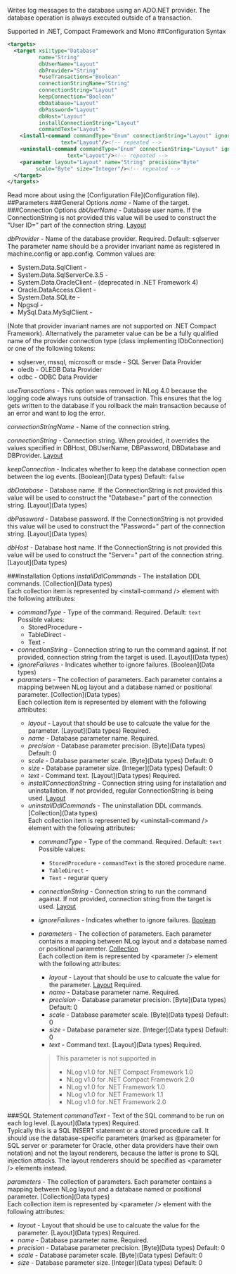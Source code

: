 Writes log messages to the database using an ADO.NET provider. The database operation is always executed outside of a transaction.

Supported in .NET, Compact Framework and Mono
##Configuration Syntax
```xml
<targets>
  <target xsi:type="Database"
          name="String"
          dbUserName="Layout"
          dbProvider="String"
          *useTransactions="Boolean"
          connectionStringName="String"
          connectionString="Layout"
          keepConnection="Boolean"
          dbDatabase="Layout"
          dbPassword="Layout"
          dbHost="Layout"
          installConnectionString="Layout"
          commandText="Layout">
    <install-command commandType="Enum" connectionString="Layout" ignoreFailures="Boolean"
                 text="Layout"/><!-- repeated -->
    <uninstall-command commandType="Enum" connectionString="Layout" ignoreFailures="Boolean"
                   text="Layout"/><!-- repeated -->
    <parameter layout="Layout" name="String" precision="Byte"
         scale="Byte" size="Integer"/><!-- repeated -->
  </target>
</targets>
```
Read more about using the [Configuration File](Configuration file).
##Parameters
###General Options
_name_ - Name of the target.
###Connection Options
_dbUserName_ - Database user name. If the ConnectionString is not provided this value will be used to construct the "User ID=" part of the connection string. [Layout](Layout)  

_dbProvider_ - Name of the database provider. Required. Default: sqlserver  
The parameter name should be a provider invariant name as registered in machine.config or app.config. Common values are:
* System.Data.SqlClient -
* System.Data.SqlServerCe.3.5 -
* System.Data.OracleClient - (deprecated in .NET Framework 4)
* Oracle.DataAccess.Client -
* System.Data.SQLite -
* Npgsql -
* MySql.Data.MySqlClient -

(Note that provider invariant names are not supported on .NET Compact Framework). Alternatively the parameter value can be be a fully qualified name of the provider connection type (class implementing IDbConnection) or one of the following tokens:
* sqlserver, mssql, microsoft or msde - SQL Server Data Provider
* oledb - OLEDB Data Provider
* odbc - ODBC Data Provider

_useTransactions_ - This option was removed in NLog 4.0 because the logging code always runs outside of transaction. This ensures that the log gets written to the database if you rollback the main transaction because of an error and want to log the error.

_connectionStringName_ - Name of the connection string.


_connectionString_ - Connection string. When provided, it overrides the values specified in DBHost, DBUserName, DBPassword, DBDatabase and DBProvider. [Layout](Layout)  

_keepConnection_ - Indicates whether to keep the database connection open between the log events. [Boolean](Data types) Default: `false`  

_dbDatabase_ - Database name. If the ConnectionString is not provided this value will be used to construct the "Database=" part of the connection string. [Layout](Data types)  

_dbPassword_ - Database password. If the ConnectionString is not provided this value will be used to construct the "Password=" part of the connection string. [Layout](Data types)  

_dbHost_ - Database host name. If the ConnectionString is not provided this value will be used to construct the "Server=" part of the connection string. [Layout](Data types)  

###Installation Options
_installDdlCommands_ - The installation DDL commands. [Collection](Data types)  
Each collection item is represented by \<install-command /> element with the following attributes:
  * _commandType_ - Type of the command. Required. Default: `text`  
Possible values:
    * StoredProcedure -
    * TableDirect -
    * Text -
  * _connectionString_ - Connection string to run the command against. If not provided, connection string from the target is used. [Layout](Data types)  
  * _ignoreFailures_ - Indicates whether to ignore failures. [Boolean](Data types)  
  * _parameters_ - The collection of parameters. Each parameter contains a mapping between NLog layout and a database named or positional parameter. [Collection](Data types)  
Each collection item is represented by <parameter /> element with the following attributes:
    * _layout_ - Layout that should be use to calcuate the value for the parameter. [Layout](Data types) Required.
    * _name_ - Database parameter name. Required.
    * _precision_ - Database parameter precision. [Byte](Data types) Default: 0
    * _scale_ - Database parameter scale. [Byte](Data types) Default: 0
    * _size_ - Database parameter size. [Integer](Data types) Default: 0
    * _text_ - Command text. [Layout](Data types) Required.  
    * _installConnectionString_ - Connection string using for installation and uninstallation. If not provided, regular ConnectionString is being used. [Layout](Layout)  
    * _uninstallDdlCommands_ - The uninstallation DDL commands. [Collection](Data types)  
Each collection item is represented by \<uninstall-command /> element with the following attributes:
      * _commandType_ - Type of the command. Required. Default: `text` 
Possible values:
        * `StoredProcedure` - `commandText` is the stored procedure name.
        * `TableDirect` -
        * `Text` - regurar query
      * _connectionString_ - Connection string to run the command against. If not provided, connection string from the target is used. [Layout](Layout)  
      * _ignoreFailures_ - Indicates whether to ignore failures. [Boolean](Layout)  
      * _parameters_ - The collection of parameters. Each parameter contains a mapping between NLog layout and a database named or positional parameter. [Collection](Layout)  
Each collection item is represented by \<parameter /> element with the following attributes:
        * _layout_ - Layout that should be use to calcuate the value for the parameter. [Layout](Layout) Required.
        * _name_ - Database parameter name. Required.
        * _precision_ - Database parameter precision. [Byte](Data types) Default: 0
        * _scale_ - Database parameter scale. [Byte](Data types) Default: 0
        * _size_ - Database parameter size. [Integer](Data types) Default: 0
        * _text_ - Command text. [Layout](Data types) Required.

        > This parameter is not supported in
        > * NLog v1.0 for .NET Compact Framework 1.0
        > * NLog v1.0 for .NET Compact Framework 2.0
        > * NLog v1.0 for .NET Framework 1.0
        > * NLog v1.0 for .NET Framework 1.1
        > * NLog v1.0 for .NET Framework 2.0

###SQL Statement
_commandText_ - Text of the SQL command to be run on each log level. [Layout](Data types) Required.  
Typically this is a SQL INSERT statement or a stored procedure call. It should use the database-specific parameters (marked as @parameter for SQL server or :parameter for Oracle, other data providers have their own notation) and not the layout renderers, because the latter is prone to SQL injection attacks. The layout renderers should be specified as \<parameter /> elements instead.

_parameters_ - The collection of parameters. Each parameter contains a mapping between NLog layout and a database named or positional parameter. [Collection](Data types)  
Each collection item is represented by \<parameter /> element with the following attributes:
* _layout_ - Layout that should be use to calcuate the value for the parameter. [Layout](Data types) Required.  
* _name_ - Database parameter name. Required.
* _precision_ - Database parameter precision. [Byte](Data types) Default: 0
* _scale_ - Database parameter scale. [Byte](Data types) Default: 0
* _size_ - Database parameter size. [Integer](Data types) Default: 0
